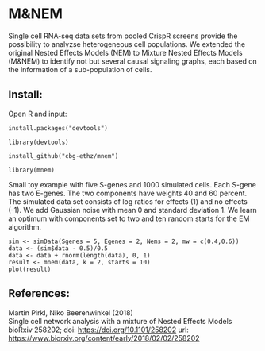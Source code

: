 # M&NEM

  Single cell RNA-seq data sets from pooled CrispR screens provide the possibility to analyzse heterogeneous cell populations. We extended the original Nested Effects Models (NEM) to Mixture Nested Effects Models (M&NEM) to identify not but several causal signaling graphs, each based on the information of a sub-population of cells.

Install:
--------

Open R and input:

```{r}
install.packages("devtools")

library(devtools)

install_github("cbg-ethz/mnem")

library(mnem)
```

Small toy example with five S-genes and 1000 simulated cells. Each S-gene has two E-genes. The two components have weights 40 and 60 percent. The simulated data set consists of log ratios for effects (1) and no effects (-1). We add Gaussian noise with mean 0 and standard deviation 1. We learn an optimum with components set to two and ten random starts for the EM algorithm.

```{r}
sim <- simData(Sgenes = 5, Egenes = 2, Nems = 2, mw = c(0.4,0.6))
data <- (sim$data - 0.5)/0.5
data <- data + rnorm(length(data), 0, 1)
result <- mnem(data, k = 2, starts = 10)
plot(result)
```

## References:

Martin Pirkl, Niko Beerenwinkel (2018)  
Single cell network analysis with a mixture of Nested Effects Models  
bioRxiv 258202; doi: https://doi.org/10.1101/258202
url: https://www.biorxiv.org/content/early/2018/02/02/258202
